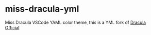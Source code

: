 # miss-dracula-yml
Miss Dracula VSCode YAML color theme, this is a YML fork of [Dracula Official](https://github.com/dracula/visual-studio-code)
